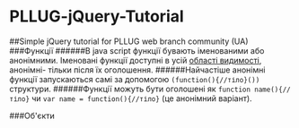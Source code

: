 # PLLUG-jQuery-Tutorial
##Simple jQuery tutorial for PLLUG web branch community (UA)
###Функції
######В java script функції бувають іменованими або анонімними. Іменовані функції доступні в усій [області видимості](https://ru.wikipedia.org/wiki/%D0%9E%D0%B1%D0%BB%D0%B0%D1%81%D1%82%D1%8C_%D0%B2%D0%B8%D0%B4%D0%B8%D0%BC%D0%BE%D1%81%D1%82%D0%B8), анонімні- тільки після їх оголошення. ######Найчастіше анонімні функції запускаються самі за допомогою `(function(){//тіло}())` структури.
######Функції можуть бути оголошені як `function name(){//тіло}` чи `var name = function(){//тіло}` (це анонімний варіант). 

###Об'єкти
